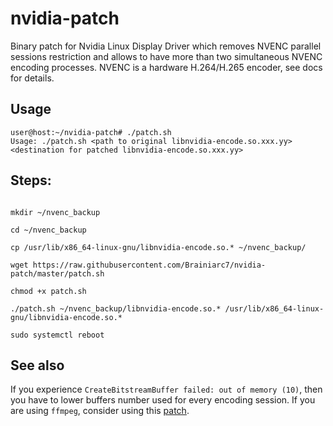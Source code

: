 # nvidia-patch

Binary patch for Nvidia Linux Display Driver which removes NVENC parallel sessions restriction and allows to have more than two simultaneous NVENC encoding processes. NVENC is a hardware H.264/H.265 encoder, see docs for details.

## Usage

```
user@host:~/nvidia-patch# ./patch.sh 
Usage: ./patch.sh <path to original libnvidia-encode.so.xxx.yy> <destination for patched libnvidia-encode.so.xxx.yy>
```

## Steps:

```

mkdir ~/nvenc_backup

cd ~/nvenc_backup

cp /usr/lib/x86_64-linux-gnu/libnvidia-encode.so.* ~/nvenc_backup/

wget https://raw.githubusercontent.com/Brainiarc7/nvidia-patch/master/patch.sh

chmod +x patch.sh

./patch.sh ~/nvenc_backup/libnvidia-encode.so.* /usr/lib/x86_64-linux-gnu/libnvidia-encode.so.*

sudo systemctl reboot

```

## See also

If you experience `CreateBitstreamBuffer failed: out of memory (10)`, then you have to lower buffers number used for every encoding session. If you are using `ffmpeg`, consider using this [patch](https://gist.github.com/Snawoot/70ae403716c698cb86ab015626d72bd4).
